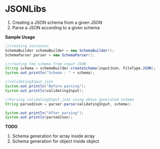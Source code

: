 # JSONLibs
1. Creating a JSON schema from a given JSON
2. Parse a JSON according to a given schema

**Sample Usage**
```java
//creating instances
SchemaBuilder schemaBuilder = new SchemaBuilder();
SchemaParser parser = new SchemaParser();

//creating the schema from input JSON
String schema = schemaBuilder.createSchema(inputJson, FileType.JSON);
System.out.println("Schema : " + schema);

//validatingInput.json
System.out.println("Before parsing");
System.out.println(validatingInput);

//Parsing validatingInput.json using above generated schema
String parsedJson = parser.parse(validatingInput, schema);

System.out.println("After parsing");
System.out.println(parsedJson);
```
**TODO**

1. Schema generation for array inside array
2. Schema generation for object inside object
